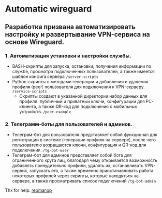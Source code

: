 # Automatic wireguard

## Разработка призвана автоматизировать настройку и развертывание VPN-сервиса на основе Wireguard.

### 1. Автоматизация установки и настройки службы.
* BASH-cкрипты для запуска, остановки, получения информации по службе, просмотра подключенных пользователей, а также имеется шаблон конфига сервера ```/server-scripts```
* Python-скрипты с методами генерации и добавления и удаления профиля (peer) пользователя для подключения к VPN-серверу. ```/service-scripts```
    * Скрипты создают в указанной директории набор данных для профиля: публичный и приватный ключи, конфигурации для PC-клиента, а также QR-код для подключения с мобильных устройств. ```/peer-example```
### 2. Телеграмм-боты для пользователей и админов.
* Телеграм-бот для пользователя представляет собой функционал для регистрации в системе (генерации профиля на сервере), после чего пользователю возращаются ключи, конфигурация и QR-код для подключения. ```/tg-bot-user```
* Телеграм-бот для админов представляет собой бота для ограниченного круга лиц, благодаря чему открывается возможность добавлять принудительно профили, удалять их, останавливать VPN-сервис, запускать его, а также временно приостанавливать работа некоторых профилей через скрипты, которые находяться на сервере, а также просматривать список подключений ```/tg-bot-admin```

Thx for help: [rebmanop](https://github.com/rebmanop)